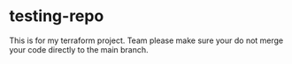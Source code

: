 # testing-repo
This is for my terraform project. Team please make sure your do not merge your code directly to the main branch.
